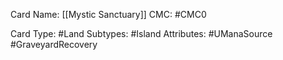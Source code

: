 Card Name: [[Mystic Sanctuary]]
CMC: #CMC0

Card Type: #Land
Subtypes: #Island
Attributes: #UManaSource #GraveyardRecovery 